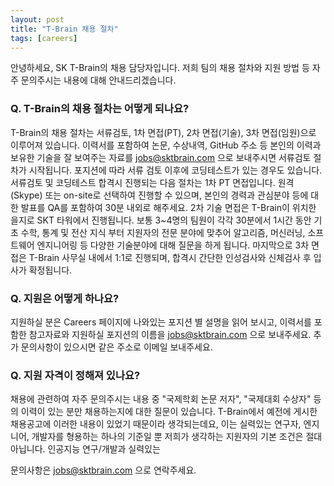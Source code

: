 ```yaml
---
layout: post
title: "T-Brain 채용 절차"
tags: [careers]
---
```


안녕하세요, SK T-Brain의 채용 담당자입니다. 저희 팀의 채용 절차와 지원 방법 등 자주 문의주시는 내용에 대해 안내드리겠습니다.
 
 
 
### Q. T-Brain의 채용 절차는 어떻게 되나요?
 
T-Brain의 채용 절차는 서류검토, 1차 면접(PT), 2차 면접(기술), 3차 면접(임원)으로 이루어져 있습니다. 
이력서를 포함하여 논문, 수상내역, GitHub 주소 등 본인의 이력과 보유한 기술을 잘 보여주는 자료를 [jobs@sktbrain.com](jobs@sktbrain.com) 으로 보내주시면 서류검토 절차가 시작됩니다.
포지션에 따라 서류 검토 이후에 코딩테스트가 있는 경우도 있습니다.
서류검토 및 코딩테스트 합격시 진행되는 다음 절차는 1차 PT 면접입니다. 
원격 (Skype) 또는 on-site로 선택하여 진행할 수 있으며, 본인의 경력과 관심분야 등에 대한 발표를 QA를 포함하여 30분 내외로 해주세요. 
2차 기술 면접은 T-Brain이 위치한 을지로 SKT 타워에서 진행됩니다. 
보통 3~4명의 팀원이 각각 30분에서 1시간 동안 기초 수학, 통계 및 전산 지식 부터 지원자의 전문 분야에 맞추어 알고리즘, 머신러닝, 소프트웨어 엔지니어링 등 다양한 기술분야에 대해 질문을 하게 됩니다. 
마지막으로 3차 면접은 T-Brain 사무실 내에서 1:1로 진행되며, 합격시 간단한 인성검사와 신체검사 후 입사가 확정됩니다. 


### Q. 지원은 어떻게 하나요?

지원하실 분은 Careers 페이지에 나와있는 포지션 별 설명을 읽어 보시고, 이력서를 포함한 참고자료와 지원하실 포지션의 이름을 [jobs@sktbrain.com](jobs@sktbrain.com) 으로 보내주세요. 
추가 문의사항이 있으시면 같은 주소로 이메일 보내주세요. 


### Q. 지원 자격이 정해져 있나요? 

채용에 관련하여 자주 문의주시는 내용 중 "국제학회 논문 저자", "국제대회 수상자" 등의 이력이 있는 분만 채용하는지에 대한 질문이 있습니다. 
T-Brain에서 예전에 게시한 채용공고에 이러한 내용이 있었기 때문이라 생각되는데요, 이는 실력있는 연구자, 엔지니어, 개발자를 형용하는 하나의 기준일 뿐 저희가 생각하는 지원자의 기본 조건은 절대 아닙니다.
인공지능 연구/개발과 실력있는   


                
 문의사항은 [jobs@sktbrain.com](jobs@sktbrain.com) 으로 연락주세요.
